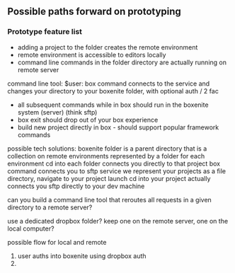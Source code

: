 ## Possible paths forward on prototyping

### Prototype feature list
* adding a project to the folder creates the remote environment
* remote environment is accessible to editors locally
* command line commands in the folder directory are actually running on remote server

command line tool: $user: box command connects to the service and changes your directory to your boxenite folder, with optional auth / 2 fac
- all subsequent commands while in box should run in the boxenite system (server) (think sftp)
- box exit should drop out of your box experience
- build new project directly in box - should support popular framework commands


possible tech solutions: 
boxenite folder is a parent directory that is a collection on remote environments represented by a folder for each environment
cd into each folder connects you directly to that project
box command connects you to sftp service
we represent your projects as a file directory, navigate to your project
launch cd into your project actually connects you sftp directly to your dev machine



can you build a command line tool that reroutes all requests in a given directory to a remote server? 


use a dedicated dropbox folder? keep one on the remote server, one on the local computer? 

possible flow for local and remote 

1. user auths into boxenite using dropbox auth
2. 
